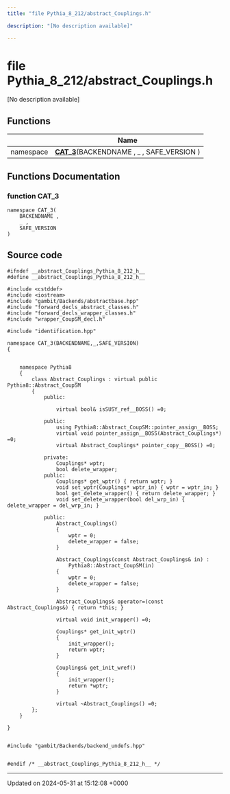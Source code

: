```yaml
---
title: "file Pythia_8_212/abstract_Couplings.h"

description: "[No description available]"

---
```


# file Pythia_8_212/abstract_Couplings.h

[No description available]

## Functions

|                | Name           |
| -------------- | -------------- |
| namespace | **[CAT_3](/documentation/code/files/abstract__couplings_8h/#function-cat-3)**(BACKENDNAME , _ , SAFE_VERSION ) |


## Functions Documentation

### function CAT_3

```
namespace CAT_3(
    BACKENDNAME ,
    _ ,
    SAFE_VERSION 
)
```




## Source code

```
#ifndef __abstract_Couplings_Pythia_8_212_h__
#define __abstract_Couplings_Pythia_8_212_h__

#include <cstddef>
#include <iostream>
#include "gambit/Backends/abstractbase.hpp"
#include "forward_decls_abstract_classes.h"
#include "forward_decls_wrapper_classes.h"
#include "wrapper_CoupSM_decl.h"

#include "identification.hpp"

namespace CAT_3(BACKENDNAME,_,SAFE_VERSION)
{
    
    
    namespace Pythia8
    {
        class Abstract_Couplings : virtual public Pythia8::Abstract_CoupSM
        {
            public:
    
                virtual bool& isSUSY_ref__BOSS() =0;
    
            public:
                using Pythia8::Abstract_CoupSM::pointer_assign__BOSS;
                virtual void pointer_assign__BOSS(Abstract_Couplings*) =0;
                virtual Abstract_Couplings* pointer_copy__BOSS() =0;
    
            private:
                Couplings* wptr;
                bool delete_wrapper;
            public:
                Couplings* get_wptr() { return wptr; }
                void set_wptr(Couplings* wptr_in) { wptr = wptr_in; }
                bool get_delete_wrapper() { return delete_wrapper; }
                void set_delete_wrapper(bool del_wrp_in) { delete_wrapper = del_wrp_in; }
    
            public:
                Abstract_Couplings()
                {
                    wptr = 0;
                    delete_wrapper = false;
                }
    
                Abstract_Couplings(const Abstract_Couplings& in) : 
                    Pythia8::Abstract_CoupSM(in)
                {
                    wptr = 0;
                    delete_wrapper = false;
                }
    
                Abstract_Couplings& operator=(const Abstract_Couplings&) { return *this; }
    
                virtual void init_wrapper() =0;
    
                Couplings* get_init_wptr()
                {
                    init_wrapper();
                    return wptr;
                }
    
                Couplings& get_init_wref()
                {
                    init_wrapper();
                    return *wptr;
                }
    
                virtual ~Abstract_Couplings() =0;
        };
    }
    
}


#include "gambit/Backends/backend_undefs.hpp"


#endif /* __abstract_Couplings_Pythia_8_212_h__ */
```


-------------------------------

Updated on 2024-05-31 at 15:12:08 +0000
